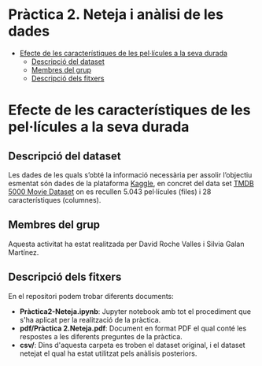 # Pràctica 2. Neteja i anàlisi de les dades

- [Efecte de les característiques de les pel·lícules a la seva durada](#efecte-de-les-característiques-de-les-pel·lícules-a-la-seva-durada)
    - [Descripció del dataset](#descripció-del-dataset)
    - [Membres del grup](#membres-del-grup)   
    - [Descripció dels fitxers](#descripció-dels-fitxers)    

<!-- /TOC -->

# Efecte de les característiques de les pel·lícules a la seva durada

## Descripció del dataset
Les dades de les quals s’obté la informació necessària per assolir l’objectiu esmentat són dades de la plataforma [Kaggle](https://www.kaggle.com/), en concret del data set [TMDB 5000 Movie Dataset](https://www.kaggle.com/tmdb/tmdb-movie-metadata) on es recullen 5.043 pel·lícules (files) i 28 característiques (columnes).

## Membres del grup

Aquesta activitat ha estat realitzada per David Roche Valles i Silvia Galan Martínez.

## Descripció dels fitxers

En el repositori podem trobar diferents documents:

* **Pràctica2-Neteja.ipynb**: Jupyter notebook amb tot el procediment que s'ha aplicat per la realització de la pràctica.
* **pdf/Pràctica 2.Neteja.pdf**: Document en format PDF el qual conté les respostes a les diferents preguntes de la pràctica.
* **csv/**: Dins d'aquesta carpeta es troben el dataset original, i el dataset netejat el qual ha estat utilitzat pels anàlisis posteriors.


